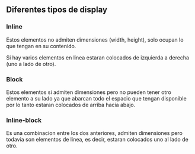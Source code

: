 ## Diferentes tipos de display

### Inline

Estos elementos no admiten dimensiones (width, height), solo ocupan lo que tengan en su contenido.

Si hay varios elementos en linea estaran colocados de izquierda a derecha (uno a lado de otro).

### Block

Estos elementos si admiten dimensiones pero no pueden tener otro elemento a su lado ya que abarcan todo el espacio que tengan disponible por lo tanto estaran colocados de arriba hacia abajo.

### Inline-block

Es una combinacion entre los dos anteriores, admiten dimensiones pero todavia son elementos de linea, es decir, estaran colocados uno al lado de otro.